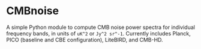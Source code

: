 # CMBnoise
A simple Python module to compute CMB noise power spectra for individual frequency bands, in units of `uK^2` or `Jy^2 sr^-1`. Currently includes Planck, PICO (baseline and CBE configuration), LiteBIRD, and CMB-HD.
